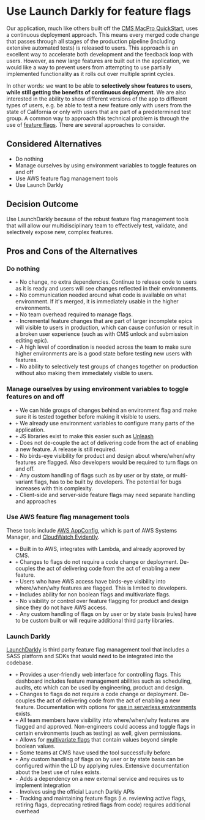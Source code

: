 # Use Launch Darkly for feature flags

Our application, much like others built off the [CMS MacPro QuickStart](https://github.com/CMSgov/macpro-quickstart-serverless), uses a continuous deployment approach. This means every merged code change that passes through all stages of the production pipeline (including extensive automated tests) is released to users. This approach is an excellent way to accelerate both development and the feedback loop with users. However, as new large features are built out in the application, we would like a way to prevent users from attempting to use partially implemented functionality as it rolls out over multiple sprint cycles.

In other words: we want to be able to **selectively show features to users, while still getting the benefits of continuous deployment**. We are also interested in the ability to show different versions of the app to different types of users, e.g. be able to test a new feature only with users from the state of California or only with users that are part of a predetermined test group. A common way to approach this technical problem is through the use of [feature flags](https://martinfowler.com/articles/feature-toggles.html). There are several approaches to consider.

## Considered Alternatives

* Do nothing
* Manage ourselves by using environment variables to toggle features on and off
* Use AWS feature flag management tools
* Use Launch Darkly

## Decision Outcome

Use LaunchDarkly because of the robust feature flag management tools that will allow our multidisciplinary team to effectively test, validate, and selectively expose new, complex features.

## Pros and Cons of the Alternatives

### Do nothing

* `+` No change, no extra dependencies. Continue to release code to users as it is ready and users will see changes reflected in their environments.
* `+` No communication needed around what code is available on what environment. If it's merged,  it is immediately usable in the higher environments.
* `+` No team overhead required to manage flags.
* `-` Incremental feature changes that are part of larger incomplete epics will visible to users in production, which can cause confusion or result in a broken user experience (such as with CMS unlock and submission editing epic).
* `-` A high level of coordination is needed across the team to make sure higher environments are is a good state before testing new users with features.
* `-` No ability to selectively test groups of changes together on production without also making them immediately visible to users.

### Manage ourselves by using environment variables to toggle features on and off

* `+` We can hide groups of changes behind an environment flag and make sure it is tested together before making it visible to users.
* `+` We already use environment variables to configure many parts of the application.
* `+` JS libraries exist to make this easier such as [Unleash](https://github.com/Unleash)
* `-` Does not de-couple the act of delivering code from the act of enabling a new feature. A release is still required. 
* `-` No birds-eye visibility for product and design about where/when/why features are flagged. Also developers would be required to turn flags on and off.
* `-` Any custom handling of flags such as by user or by state, or multi-variant flags, has to be built by developers. The potential for bugs increases with this complexity.
* `-` Client-side and server-side feature flags may need separate handling and approaches

### Use AWS feature flag management tools

These tools include [AWS AppConfig](https://docs.aws.amazon.com/appconfig/latest/userguide/what-is-appconfig.html), which is part of AWS Systems Manager, and [CloudWatch Evidently](https://aws.amazon.com/blogs/aws/cloudwatch-evidently/).

* `+` Built in to AWS, integrates with Lambda, and already approved by CMS.
* `+` Changes to flags do not require a code change or deployment. De-couples the act of delivering code from the act of enabling a new feature.
* `+` Users who have AWS access have birds-eye visibility into where/when/why features are flagged. This is limited to developers.
* `+` Includes ability for non boolean flags and multivariate flags.
* `-` No visibility or control over feature flagging for product and design since they do not have AWS access.
* `-` Any custom handling of flags on by user or by state basis (rules) have to be custom built or will require additional third party libraries.

### Launch Darkly

[LaunchDarkly](https://launchdarkly.com/implementation/) is third party feature flag management tool that includes a SASS platform and SDKs that would need to be integrated into the codebase.

* `+` Provides a user-friendly web interface for controlling flags. This dashboard includes feature management abilities such as scheduling, audits, etc which can be used by engineering, product and design.
* `+` Changes to flags do not require a code change or deployment. De-couples the act of delivering code from the act of enabling a new feature. Documentation with options for [use in serverless environments](https://docs.launchdarkly.com/guides/best-practices/serverless) exists.
* `+` All team members have visibility into where/when/why features are flagged and approved. Non-engineers could access and toggle flags in certain environments (such as testing) as well, given permissions.
* `+` Allows for [multivariate flags](https://docs.launchdarkly.com/home/flags/variations#understanding-multivariate-flags) that contain values beyond simple boolean values.
* `+` Some teams at CMS have used the tool successfully before.
* `+` Any custom handling of flags on by user or by state basis can be configured within the LD by applying rules. Extensive documentation about the best use of rules exists.
* `-` Adds a dependency on a new external service and requires us to implement integration
* `-` Involves using the official Launch Darkly APIs
* `-` Tracking and maintaining feature flags (i.e. reviewing active flags, retiring flags, deprecating retired flags from code) requires additional overhead 
